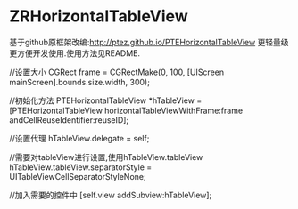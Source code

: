 # ZRHorizontalTableView
基于github原框架改编:http://ptez.github.io/PTEHorizontalTableView  更轻量级 更方便开发使用.使用方法见README.

//设置大小
CGRect frame = CGRectMake(0, 100, [UIScreen mainScreen].bounds.size.width, 300);

//初始化方法
PTEHorizontalTableView *hTableView = [PTEHorizontalTableView horizontalTableViewWithFrame:frame andCellReuseIdentifier:reuseID];

//设置代理
hTableView.delegate = self;

//需要对tableView进行设置,使用hTableView.tableView
hTableView.tableView.separatorStyle = UITableViewCellSeparatorStyleNone;

//加入需要的控件中
[self.view addSubview:hTableView];
